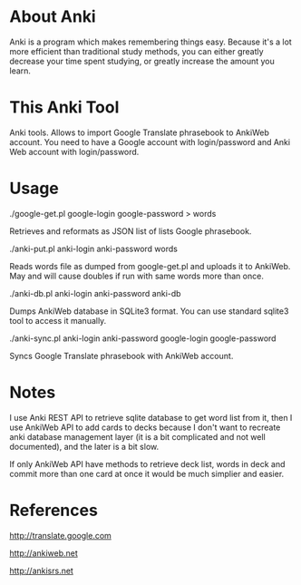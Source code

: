 About Anki
==========

Anki is a program which makes remembering things easy. Because it's a lot more efficient than traditional study methods, you can either greatly decrease your time spent studying, or greatly increase the amount you learn.

This Anki Tool
==============

Anki tools. Allows to import Google Translate phrasebook to AnkiWeb account. You need to have a Google account with login/password and Anki Web account with login/password.

Usage
=====

./google-get.pl google-login google-password > words

Retrieves and reformats as JSON list of lists Google phrasebook.

./anki-put.pl anki-login anki-password words

Reads words file as dumped from google-get.pl and uploads it to AnkiWeb. May and will cause doubles if run with same words more than once.

./anki-db.pl anki-login anki-password anki-db

Dumps AnkiWeb database in SQLite3 format. You can use standard sqlite3 tool to access it manually.

./anki-sync.pl anki-login anki-password google-login google-password

Syncs Google Translate phrasebook with AnkiWeb account.

Notes
=====

I use Anki REST API to retrieve sqlite database to get word list from it, then I use AnkiWeb API to add cards to decks because I don't
want to recreate anki database management layer (it is a bit complicated and not well documented), and the later is a bit slow.

If only AnkiWeb API have methods to retrieve deck list, words in deck and commit more than one card at once it would be much simplier and easier.

References
==========

http://translate.google.com

http://ankiweb.net

http://ankisrs.net
